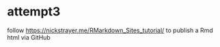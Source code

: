 # attempt3
follow https://nickstrayer.me/RMarkdown_Sites_tutorial/ to publish a Rmd html via GitHub
